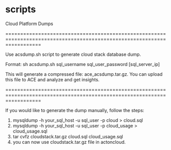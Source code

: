 scripts
=======

Cloud Platform Dumps

========================================================================================================================

Use acsdump.sh script to generate cloud stack database dump.

Format: sh acsdump.sh sql_username sql_user_password [sql_server_ip]

This will generate a compressed file: ace_acsdump.tar.gz. You can upload this file to ACE and analyze and get insights.

========================================================================================================================

If you would like to generate the dump manually, follow the steps:

1) mysqldump -h your_sql_host -u sql_user -p cloud  > cloud.sql
2) mysqldump -h your_sql_host -u sql_user -p cloud_usage  > cloud_usage.sql
3) tar cvfz cloudstack.tar.gz cloud.sql cloud_usage.sql
4) you can now use cloudstack.tar.gz file in actoncloud.

